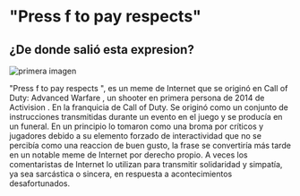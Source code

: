 <h1> "Press f to pay respects"</h1>

<h2> ¿De donde salió esta expresion?</h2>

![primera imagen](foto1.jpeg)

"Press f to pay respects ", es un meme de Internet que se originó en Call of Duty: Advanced Warfare , un shooter en primera persona de 2014 de Activision . En la franquicia de Call of Duty. Se originó como un conjunto de instrucciones transmitidas durante un evento en el juego y se producía en un funeral. En un principio lo tomaron como una broma por críticos y jugadores debido a su elemento forzado de interactividad que no se percibía como una reaccion de buen gusto, la frase se convertiría más tarde en un notable meme de Internet por derecho propio. A veces los comentaristas de Internet lo utilizan para transmitir solidaridad y simpatía, ya sea sarcástica o sincera, en respuesta a acontecimientos desafortunados.



